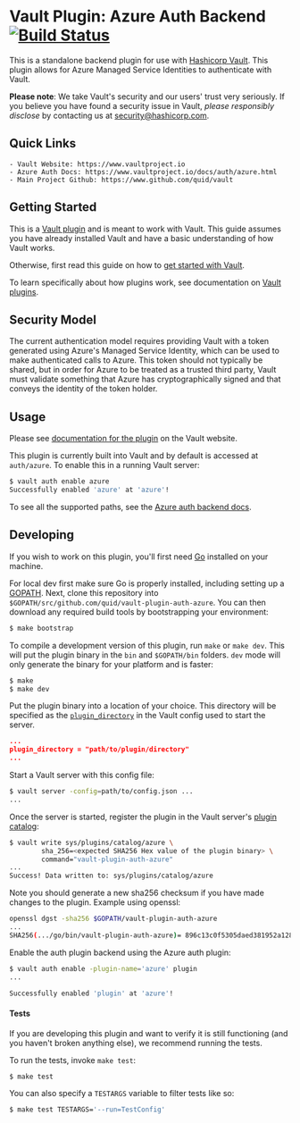 # Vault Plugin: Azure Auth Backend [![Build Status](https://travis-ci.org/hashicorp/vault-plugin-auth-azure.svg?branch=master)](https://travis-ci.org/hashicorp/vault-plugin-auth-azure)


This is a standalone backend plugin for use with [Hashicorp Vault](https://www.github.com/quid/vault).
This plugin allows for Azure Managed Service Identities to authenticate with Vault.

**Please note**: We take Vault's security and our users' trust very seriously. If you believe you have found a security issue in Vault, _please responsibly disclose_ by contacting us at [security@hashicorp.com](mailto:security@hashicorp.com).

## Quick Links
    - Vault Website: https://www.vaultproject.io
    - Azure Auth Docs: https://www.vaultproject.io/docs/auth/azure.html
    - Main Project Github: https://www.github.com/quid/vault


## Getting Started

This is a [Vault plugin](https://www.vaultproject.io/docs/internals/plugins.html)
and is meant to work with Vault. This guide assumes you have already installed Vault
and have a basic understanding of how Vault works.

Otherwise, first read this guide on how to [get started with Vault](https://www.vaultproject.io/intro/getting-started/install.html).

To learn specifically about how plugins work, see documentation on [Vault plugins](https://www.vaultproject.io/docs/internals/plugins.html).

## Security Model

The current authentication model requires providing Vault with a token generated using Azure's Managed Service Identity, which can be used to make authenticated calls to Azure. This token should not typically be shared, but in order for Azure to be treated as a trusted third party, Vault must validate something that Azure has cryptographically signed and that conveys the identity of the token holder.

## Usage

Please see [documentation for the plugin](https://www.vaultproject.io/docs/auth/azure.html)
on the Vault website.

This plugin is currently built into Vault and by default is accessed
at `auth/azure`. To enable this in a running Vault server:

```sh
$ vault auth enable azure
Successfully enabled 'azure' at 'azure'!
```

To see all the supported paths, see the [Azure auth backend docs](https://www.vaultproject.io/docs/auth/azure.html).

## Developing

If you wish to work on this plugin, you'll first need
[Go](https://www.golang.org) installed on your machine.

For local dev first make sure Go is properly installed, including
setting up a [GOPATH](https://golang.org/doc/code.html#GOPATH).
Next, clone this repository into
`$GOPATH/src/github.com/quid/vault-plugin-auth-azure`.
You can then download any required build tools by bootstrapping your
environment:

```sh
$ make bootstrap
```

To compile a development version of this plugin, run `make` or `make dev`.
This will put the plugin binary in the `bin` and `$GOPATH/bin` folders. `dev`
mode will only generate the binary for your platform and is faster:

```sh
$ make
$ make dev
```

Put the plugin binary into a location of your choice. This directory
will be specified as the [`plugin_directory`](https://www.vaultproject.io/docs/configuration/index.html#plugin_directory)
in the Vault config used to start the server.

```json
...
plugin_directory = "path/to/plugin/directory"
...
```

Start a Vault server with this config file:
```sh
$ vault server -config=path/to/config.json ...
...
```

Once the server is started, register the plugin in the Vault server's [plugin catalog](https://www.vaultproject.io/docs/internals/plugins.html#plugin-catalog):

```sh
$ vault write sys/plugins/catalog/azure \
        sha_256=<expected SHA256 Hex value of the plugin binary> \
        command="vault-plugin-auth-azure"
...
Success! Data written to: sys/plugins/catalog/azure
```

Note you should generate a new sha256 checksum if you have made changes
to the plugin. Example using openssl:

```sh
openssl dgst -sha256 $GOPATH/vault-plugin-auth-azure
...
SHA256(.../go/bin/vault-plugin-auth-azure)= 896c13c0f5305daed381952a128322e02bc28a57d0c862a78cbc2ea66e8c6fa1
```

Enable the auth plugin backend using the Azure auth plugin:

```sh
$ vault auth enable -plugin-name='azure' plugin
...

Successfully enabled 'plugin' at 'azure'!
```

#### Tests

If you are developing this plugin and want to verify it is still
functioning (and you haven't broken anything else), we recommend
running the tests.

To run the tests, invoke `make test`:

```sh
$ make test
```

You can also specify a `TESTARGS` variable to filter tests like so:

```sh
$ make test TESTARGS='--run=TestConfig'
```
